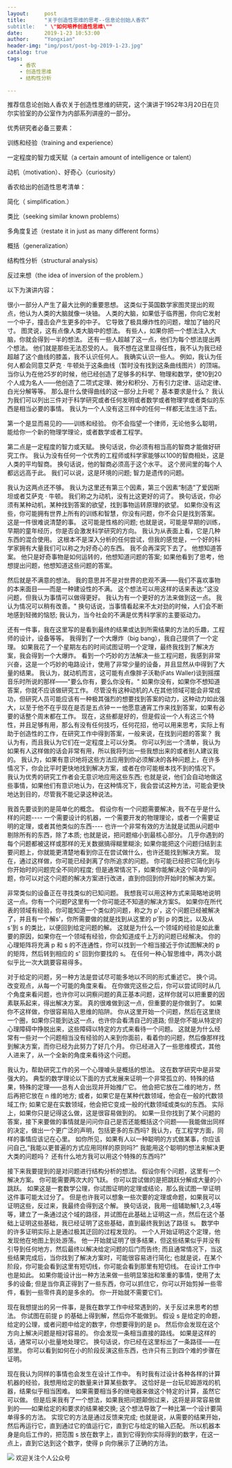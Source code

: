 ```yaml
---
layout:     post
title:      "关于创造性思维的思考--信息论创始人香农“
subtitle:   " \"如何培养创造性思维\""
date:       2019-1-23 10:53:00
author:     "Yongxian"
header-img: "img/post/post-bg-2019-1-23.jpg"
catalog: true
tags:
    - 香农
    - 创造性思维
    - 结构性分析

---
```


推荐信息论创始人香农关于创造性思维的研究，这个演讲于1952年3月20日在贝尔实验室的办公室作为内部系列讲座的一部分。



优秀研究者必备三要素：

训练和经验（training and experience）

一定程度的智力或天赋（a certain amount of intelligence or talent）

动机（motivation）、好奇心（curiosity）



香农给出的创造性思考清单：

简化（ simplification.）

类比（seeking similar known problems）

多角度复述（restate it in just as many different forms）

概括（generalization）

结构性分析（structural analysis）

反过来想（the idea of inversion of the problem.）



以下为演讲内容：



很小一部分人产生了最大比例的重要思想。 这类似于英国数学家图灵提出的观点，他认为人类的大脑就像一块铀。 人类的大脑，如果低于临界圈，你向它发射一个中子，撞击会产生更多的中子。 它导致了极具爆炸性的问题，增加了铀的尺寸。 图灵说，这有点像人类大脑中的想法。 有些人，如果你把一个想法注入大脑，你就会得到一半的想法。 还有一些人超越了这一点，他们为每个想法提出两个想法。 他们就是那些无法忍受的人。 我不想在这里显得任性，我不认为我已经超越了这个曲线的膝盖，我不认识任何人。 我确实认识一些人。 例如，我认为任何人都会同意艾萨克 · 牛顿处于这条曲线（暂时没有找到这条曲线图片）的顶端。 当你认为在他25岁的时候，他已经创造了足够多的科学、物理和数学，使10到20个人成为名人——他创造了二项式定理、微分和积分、万有引力定律、运动定律、白光分解等等。 那么是什么使得曲线的这一部分上升呢？ 基本要求是什么？ 我认为我们可以列出三件对于科学研究或者任何发明或者数学或者物理学或者类似的东西是相当必要的事情。 我认为一个人没有这三样中的任何一样都无法生活下去。



第一个是显而易见的——训练和经验。 你不会指望一个律师，无论他多么聪明，能给你一个新的物理学理论，或者数学或者工程学。



第二点是一定程度的智力或天赋。 换句话说，你必须有相当高的智商才能做好研究工作。 我认为没有任何一个优秀的工程师或科学家能够以100的智商相处，这是人类的平均智商。 换句话说，他的智商必须高于这个水平。 这个房间里的每个人都远远高于此。 我们可以说，这是环境的问题; 智力是遗传的问题。



我认为这两点还不够。 我认为这里还有第三个因素，第三个因素“制造”了爱因斯坦或者艾萨克 · 牛顿。 我们称之为动机，没有比这更好的词了。 换句话说，你必须有某种动机，某种找到答案的欲望，找到事物运转原理的欲望。 如果你没有这些，你可能拥有世界上所有的训练和智慧，你没有问题，你不会只是找到答案。 这是一件很难说清楚的事。 这可能是性格的问题; 也就是说，可能是早期的训练，早期的童年经历，你是否会激发科学研究的方向。 我认为从表面上看，它是几种东西的混合使用。 这根本不是深入分析的任何尝试，但我的感觉是，一个好的科学家拥有大量我们可以称之为好奇心的东西。 我不会再深究下去了。 他想知道答案。 他只是好奇事物是如何运转的，他想知道问题的答案; 如果他看到了思考，他想提出问题，他想知道这些问题的答案。



然后就是不满意的想法。 我的意思并不是对世界的悲观不满——我们不喜欢事物的本来面目——而是一种建设性的不满。 这个想法可以用这样的话来表达:"这没问题，但我认为事情可以做得更好。 我认为有一个更好的方法来做到这一点。 我认为情况可以稍有改善。" 换句话说，当事情看起来不太对劲的时候，人们会不断地感到轻微的恼怒; 我认为，当今社会的不满是优秀科学家的主要驱动力。



还有一件事，我在这里写的是看到最终的结果或达到所需结果的方法的乐趣，工程师的设计，设备等等。 我得到了一个大爆炸（big bang），我自己提供了一个定理。 如果我花了一个星期左右的时间试图证明一个定理，最终我找到了解决方案，我会得到一个大爆炸。 看到一个巧妙的方法解决一些工程问题，我感到非常兴奋，这是一个巧妙的电路设计，使用了非常少量的设备，并且显然从中得到了大量的结果。 我认为，就动机而言，这可能有点像胖子沃勒(Fats Waller)谈到摇摆音乐时所说的那样——"要么你有，要么你没有。" 如果你没有，如果你不想知道答案，你就不应该做研究工作。 尽管没有这种动机的人在其他领域可能会非常成功，但研究人员可能应该有一种极其强烈的想要找到答案的动力，这种动力如此强大，以至于他不在乎现在是否是五点钟ーー他愿意通宵工作来找到答案，如果有必要的话整个周末都在工作。 现在，这些都是好的，但是假设一个人有这三个特性，并且足够有用，那么有没有任何技巧，任何花招，他可以用来思考，实际上有助于创造性的工作，在研究工作中得到答案，一般来说，在找到问题的答案？ 我认为有，而且我认为它们在一定程度上可以分类。 你可以列出一个清单，我认为如果有人这样做的话会非常有用，所以我将列出一些我想出来的或者别人建议我的。 我认为，如果有意识地将这些方法应用到你必须解决的各种问题上，在许多情况下，你会比平时更快地找到解决方案，或者在你可能根本找不到的情况下。 我认为优秀的研究工作者会无意识地应用这些东西; 也就是说，他们会自动地做这些事情，如果他们有意识地认为，在这种情况下，我会尝试这种方法，可能会更快地达到目的，尽管我不能记录这种说法。



我首先要谈到的是简单化的概念。 假设你有一个问题需要解决，我不在乎是什么样的问题---- 一个需要设计的机器，一个需要开发的物理理论，或者一个需要证明的定理，或者其他类似的东西---- 也许一个非常有效的方法就是试图从问题中剔除所有的东西，除了本质; 也就是说，把问题缩小到最核心部分。 几乎你遇到的每个问题都被这样或那样的无关数据搞得糊里糊涂; 如果你能把这个问题归结到主要问题上，你就能更清楚地看到你正在尝试做什么，也许还能找到解决方案。 现在，通过这样做，你可能已经剥离了你所追求的问题。 你可能已经把它简化到与你开始时的问题完全不同的程度; 但是通常情况下，如果你能解决这个简单的问题，你可以对这个问题的解决方案进行改进，直到你回到你开始时的解决方案。



非常类似的设备正在寻找类似的已知问题。 我想我可以用这种方式来简略地说明这一点。你有一个问题P这里有一个你可能还不知道的解决方案S。 如果你在所代表的领域有经验，你可能知道一个类似的问题，称之为 p'，这个问题已经被解决了，并且有一个解s'，你所需要做的就是找到从这里的 p'到 p 的类比，以及从 s'到 s 的类比，以便回到给定问题的解。 这就是为什么一个领域的经验是如此重要的原因，如果你在一个领域有经验，你会知道成千上万的问题已经解决。 你的心理矩阵将充满 p 和 s 的不连通性，你可以找到一个相当接近于你试图解决的 p 的矩阵，然后转到相应的 s' 回到你要找的 s。 在任何一种心智思维中，两次小跳似乎比一次大跳要容易得多。



对于给定的问题，另一种方法是尝试尽可能多地以不同的形式重述它。 换个词。 改变观点，从每一个可能的角度来看。 在你做完这些之后，你可以尝试同时从几个角度来看问题，也许你可以洞察问题的真正基本问题，这样你就可以把重要的因素联系起来，得出解决方案。 真的很难做到这一点，但重要的是你做到了。 如果你不这样做，你很容易陷入思维的陷阱。 你从这里开始一个问题，然后在这里绕一个圈，如果你只能到达这一点，也许你会看清自己的道路; 但是你不能从特定的心理障碍中挣脱出来，这些障碍以特定的方式来看待一个问题。 这就是为什么经常有一些对一个问题相当没有经验的人来到你面前，看着你的问题，然后像那样找到解决方案，而你已经为此努力了好几个月。 你已经进入了一些思维模式，其他人进来了，从一个全新的角度来看待这个问题。



我认为，帮助研究工作的另一个心理噱头是概括的想法。 这在数学研究中是非常强大的。 典型的数学理论以下面的方式发展来证明一个非常孤立的、特殊的结果，特殊的定理——总有人会出现并开始推广它。 他会把它放在二维的地方，然后再把它放在 n 维的地方; 或者，如果它是在某种代数领域，他会在一般的代数领域工作; 如果它是在实数领域，他会把它变成一般的代数领域或类似的东西。 实际上，如果你只是记得这么做，这是很容易做到的。 如果一旦你找到了某个问题的答案，接下来要做的事情就是问问你自己是否还能概括这个问题——我能做出同样的决定，做出一个更广泛的声明，包括更多的东西吗? 我认为，在工程学方面，同样的事情应该记在心里。 如你所见，如果有人以一种聪明的方式做某事，你应该问自己,“我能以更普遍的方式应用同样的原则吗?” 我能用这个聪明的想法来解决更大类的问题吗？ 还有什么地方我可以用这个特殊的东西吗?"



接下来我要提到的是对问题进行结构分析的想法。 假设你有个问题，这里有一个解决方案。 你可能需要两次大的飞跃。 你可以尝试做的是把跳跃分解成大量的小跳跃。 如果这是一套数学公理，你试图证明的定理或结论，那么我试图一举证明这件事可能太过分了。 但是也许我可以想象一些次要的定理或命题，如果我可以证明这些，反过来，我最终会得到这个解。 换句话说，我用一组辅助解1,2,3,4等等，建立了一条通过这个域的路径，并试图在此基础上证明这一点，然后在这个基础上证明这些基础，我已经证明了这些基础，直到最终我到达了路径 s。 数学中的许多证明实际上是通过极其迂回的过程发现的。 一个人开始证明这个定理，他发现他在地图上到处游荡。 他一开始就证明了很多结果，但这些结果似乎并没有引导到任何地方，然后最终以解决给定问题的后门而告终; 而且通常情况下，当这些结果完成后，当你找到了解决方案时，可能很容易进行简化; 也就是说，在某个阶段，你可能会看到这里有短切线，你可能会看到那里有短切线。 在设计工作中也是如此。 如果你能设计出一种方法来做一些明显笨拙和笨重的事情，使用了太多的设备; 但是当你真正得到了一些东西，你可以抓住它，你可以开始剪掉一些零件，看到一些零件真的是多余的。 你一开始就不需要它们。



现在我想提出的另一件事，是我在数学工作中经常遇到的，关于反过来思考的想法。 你试图在前提 p 的基础上得到解，然后你不能做到。 假设 s 是给定的命题，给定的公理，或者问题中给定的数字，你想要得到的是 p。 然后你会发现在这个方向上解决问题是相对容易的。 你会发现一条相当直接的路线。 如果是这样的话，通常可以小批量地处理它。 换句话说，你已经在这里标出了一条路径——在那里。 你可以看到如何在小的阶段反演这些东西，也许只有三到四个难的步骤在证明。



现在我认为同样的事情也会发生在设计工作中。 有时我有过设计各种各样的计算机器的经验，我想用给定的数量来计算某些数字。 这恰好是一台玩尼姆游戏的机器，结果似乎相当困难。 如果需要相当多的继电器来做这个特定的计算，虽然它可以做。 但是后来我有了一个想法，如果我把问题颠倒过来，这将是非常容易做到的——如果给定的和要求的结果被交换; 这个想法导致了一种比第一个设计要简单得多的方法。 实现它的方法是通过反馈来完成; 也就是说，从需要的结果开始，然后再运行它，直到通过它的值运行它，直到它与给定的输入匹配。 所以机器本身是向后工作的，把范围 s 放在数字上，直到它得到你实际得到的数字，在这一点上，直到它达到这个数字，使得 p 向你展示了正确的方法。


![](https://ws2.sinaimg.cn/large/006y8mN6ly1g776ekltnej30760760t7.jpg)
欢迎关注个人公众号